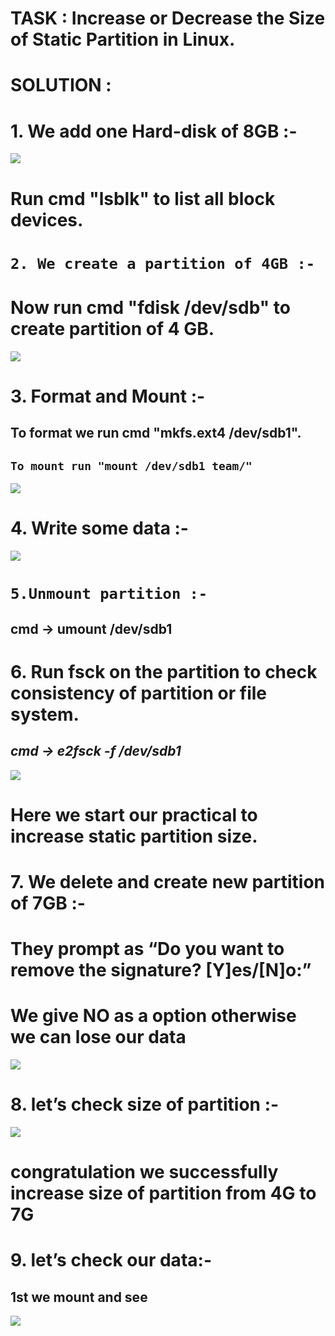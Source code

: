 

#  TASK : Increase or Decrease the Size of Static Partition in Linux.


# SOLUTION :
# 1. We add one Hard-disk of 8GB :-
![](https://miro.medium.com/max/875/1*KnVcKueTFA9ehUaBLDc2Mg.png)

# Run cmd "lsblk" to list all block devices.
# `2. We create a partition of 4GB :-`
# Now run cmd "fdisk /dev/sdb" to create partition of 4 GB.
![](https://miro.medium.com/max/875/1*rx113arRIuKwS-06zJWlFw.png)
# 3. Format and Mount :-
## To format we run cmd "mkfs.ext4 /dev/sdb1".
## `To mount run "mount /dev/sdb1 team/"`
![](https://miro.medium.com/max/875/1*dYqHLUwY8Rn9TtwY2BgHjQ.png)
# 4. Write some data :-
![](https://miro.medium.com/max/875/1*APc_h8CUJW3i0fT8D2i0mA.png)

# `5.Unmount partition :-`
##  cmd → umount /dev/sdb1
# 6. Run fsck on the partition to check consistency of partition or file system.
## *cmd → e2fsck -f /dev/sdb1*
![](https://miro.medium.com/max/875/1*z7I02ujpQF7ZyHLbTRtwrg.png)
# Here we start our practical to increase static partition size.
# 7. We delete and create new partition of 7GB :-

# They prompt as “Do you want to remove the signature? [Y]es/[N]o:”
# We give NO as a option otherwise we can lose our data
![](https://miro.medium.com/max/875/1*NtdsX02-h9S8vm79X6iQ_w.png)
# 8. let’s check size of partition :-
![](https://miro.medium.com/max/875/1*Rqg9tfUets-N2vlImMdQCA.png)

# congratulation we successfully increase size of partition from 4G to 7G
# 9. let’s check our data:-
## 1st we mount and see
![](https://miro.medium.com/max/875/1*Su9nT-OvC5v8o81RMEWvfg.png)
